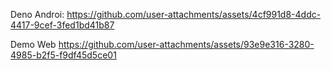 
Deno Androi:
https://github.com/user-attachments/assets/4cf991d8-4ddc-4417-9cef-3fed1bd41b87


Demo Web
https://github.com/user-attachments/assets/93e9e316-3280-4985-b2f5-f9df45d5ce01

